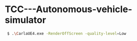 # TCC---Autonomous-vehicle-simulator

```sh
 $ .\CarlaUE4.exe -RenderOffScreen -quality-level=Low
```